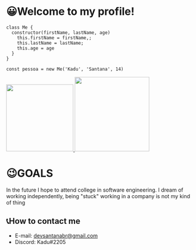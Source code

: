 # 😀Welcome to my profile!

```
class Me {
  constructor(firstName, lastName, age)
    this.firstName = firstName,;
    this.lastName = lastName;
    this.age = age
  } 
}

const pessoa = new Me('Kadu', 'Santana', 14)
```
<div>
  <a href="https://github.com/KaduSantanaDev/SantanaDEVbr">
  <img height="180em" src="https://github-readme-stats.vercel.app/api?username=KaduSantanaDev&show_icons=true&theme=radical"/>
  <img height="200em" src="https://github-readme-stats.vercel.app/api/top-langs/?username=KaduSantanaDev&langs_count=8&theme=radical"/>
  </a>

</div>

# 😉GOALS
 
In the future I hope to attend college in software engineering. I dream of working independently, being "stuck" working in a company is not my kind of thing

## 📞How to contact me

- E-mail: devsantanabr@gmail.com
- Discord: Kadu#2205
